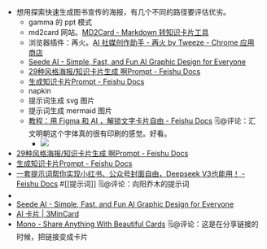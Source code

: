 - 想用探索快速生成图书宣传的海报，有几个不同的路径要评估优劣。
    - gamma 的 ppt 模式
    -  md2card 网站。[MD2Card - Markdown 转知识卡片工具](https://md2card.com/zh/editor)
    - 浏览器插件：再火。[AI 社媒创作助手 - 再火 by Tweeze - Chrome 应用商店](https://chromewebstore.google.com/detail/ai-%E7%A4%BE%E5%AA%92%E5%88%9B%E4%BD%9C%E5%8A%A9%E6%89%8B-%E5%86%8D%E7%81%AB-by-tweeze/hplnkcllabdnbpmkgipndbdcmjnhbnnc)
    - [Seede AI - Simple, Fast, and Fun AI Graphic Design for Everyone](https://seede.ai/create/event-promotion-generator)
    - [​​​﻿​​‍​‌​​​​​​​‍​​​‍‬﻿​‬‍​​‬⁠﻿‌​⁠﻿​​‌‌‌​‌‍​​​﻿‬29种风格海报/知识卡片生成 啊Prompt - Feishu Docs](https://xiangyangqiaomu.feishu.cn/wiki/VYFkwGP09iHD0iknqBpcpV21nJf)
    - [‍​‬⁠⁠‍​‌​​⁠‌​‌​‌​​‍​​​​​​‍​​‬‌‌‌‬‌⁠‌​‍‍​​​​​‬‬⁠​生成知识卡片Prompt - Feishu Docs](https://xiangyangqiaomu.feishu.cn/wiki/H26ywe3tXij5iQkICyycDVXDnEb)
    - napkin
    -  提示词生成 svg 图片
    - 提示词生成 mermaid 图片
    - [‌⁠‍​​‌‍﻿​﻿﻿⁠‍​‬﻿​﻿​⁠﻿​​​​​​​​‬​﻿​​​⁠⁠​​﻿﻿﻿​​⁠﻿﻿​​‌教程：用 Figma 和 AI ，解锁文字卡片自由 - Feishu Docs](https://waytoagi.feishu.cn/wiki/Efn7wJiNHi1qYtkUakVcGjI0nZd?useEs6=0) 🗒@评论：汇文明朝这个字体真的很有印刷的感觉。好看。
        - ![](https://firebasestorage.googleapis.com/v0/b/firescript-577a2.appspot.com/o/imgs%2Fapp%2Fxinyiheng%2FqQ3-mSxKsO.png?alt=media&token=d9b4d967-1081-44ee-883d-7e9e3c8f5782)
- [‍‌​​​﻿​​‍​‌​​​​​​​‍​​​‍‬﻿​‬‍​​‬⁠﻿‌​⁠﻿​​‌‌‌​‌‍​​​﻿‬29种风格海报/知识卡片生成 啊Prompt - Feishu Docs](https://xiangyangqiaomu.feishu.cn/wiki/VYFkwGP09iHD0iknqBpcpV21nJf)
- [‌‍​​‌​‌​‍​‌﻿‬​​​‬‬‌​‌​‌‬⁠⁠‍﻿​​​﻿⁠​​‍‌‍‌​‌​​‍‍‬⁠​⁠‌生成知识卡片Prompt - Feishu Docs](https://xiangyangqiaomu.feishu.cn/wiki/H26ywe3tXij5iQkICyycDVXDnEb?fromScene=spaceOverview)
- [‌​​⁠⁠​​​​⁠‌‌​​​﻿​​﻿‬‬​​‌⁠⁠‌﻿⁠‬​‬​​​​​‍﻿​‍​​‬​‬​‬⁠﻿一套提示词帮你实现小红书、公众号封面自由，Deepseek V3也能用！ - Feishu Docs](https://waytoagi.feishu.cn/wiki/F8QSwpGs0ica1OkzxW3cjNvunTf)  #[[提示词]]  🗒@评论：向阳乔木的提示词
- 
- [Seede AI - Simple, Fast, and Fun AI Graphic Design for Everyone](https://seede.ai/create/event-promotion-generator)
- [AI 卡片 | 3MinCard](https://card.3min.top/?v=BETA)
- [Mono - Share Anything With Beautiful Cards](https://mono.cards/en?template=coffee) 🗒@评论：这是在分享链接的时候，把链接变成卡片

